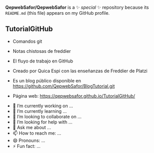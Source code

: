 
**QepwebSafor/QepwebSafor** is a ✨ _special_ ✨ repository because its `README.md` (this file) appears on my GitHub profile.



## TutorialGitHub

* Comandos git 

* Notas chistosas de freddier

* El fluyo de trabajo en GitHub

* Creado por Quica Espi con las enseñanzas de Freddier de Platzi

* Es un blog público disponible  en https://github.com/QepwebSafor/BlogTutorial.git

* Página web: https://qepwebsafor.github.io/TutorialGitHub/

- 🔭 I’m currently working on ...
- 🌱 I’m currently learning ...
- 👯 I’m looking to collaborate on ...
- 🤔 I’m looking for help with ...
- 💬 Ask me about ...
- 📫 How to reach me: ...
- 😄 Pronouns: ...
- ⚡ Fun fact: ...
